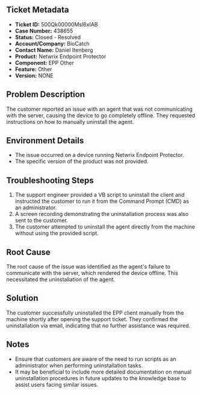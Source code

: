 ## Ticket Metadata
- **Ticket ID:** 500Qk00000Msl6xIAB
- **Case Number:** 438655
- **Status:** Closed - Resolved
- **Account/Company:** BioCatch
- **Contact Name:** Daniel Itenberg
- **Product:** Netwrix Endpoint Protector
- **Component:** EPP Other
- **Feature:** Other
- **Version:** NONE

## Problem Description
The customer reported an issue with an agent that was not communicating with the server, causing the device to go completely offline. They requested instructions on how to manually uninstall the agent.

## Environment Details
- The issue occurred on a device running Netwrix Endpoint Protector.
- The specific version of the product was not provided.

## Troubleshooting Steps
1. The support engineer provided a VB script to uninstall the client and instructed the customer to run it from the Command Prompt (CMD) as an administrator.
2. A screen recording demonstrating the uninstallation process was also sent to the customer.
3. The customer attempted to uninstall the agent directly from the machine without using the provided script.

## Root Cause
The root cause of the issue was identified as the agent's failure to communicate with the server, which rendered the device offline. This necessitated the uninstallation of the agent.

## Solution
The customer successfully uninstalled the EPP client manually from the machine shortly after opening the support ticket. They confirmed the uninstallation via email, indicating that no further assistance was required.

## Notes
- Ensure that customers are aware of the need to run scripts as an administrator when performing uninstallation tasks.
- It may be beneficial to include more detailed documentation on manual uninstallation procedures in future updates to the knowledge base to assist users facing similar issues.
